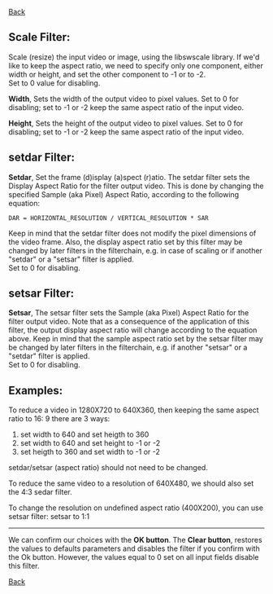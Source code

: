 [Back](../videomass2_use.md)

## Scale Filter:

Scale (resize) the input video or image, using the libswscale library. If we'd like to keep the aspect ratio, we need to specify 
only one component, either width or height, and set the other component to -1 or to -2.   
Set to 0 value for disabling.   

**Width**, Sets the width of the output video to pixel values. Set to 0 for disabling; set to -1 or -2 keep the same 
aspect ratio of the input video.   

**Height**, Sets the height of the output video to pixel values. Set to 0 for disabling; set to -1 or -2 keep the same 
aspect ratio of the input video. 

## setdar Filter:

**Setdar**, Set the frame (d)isplay (a)spect (r)atio. The setdar filter sets the Display Aspect Ratio for the filter 
output video. This is done by changing the specified Sample (aka Pixel) Aspect Ratio, according to the following equation: 
``` 
DAR = HORIZONTAL_RESOLUTION / VERTICAL_RESOLUTION * SAR
```  
Keep in mind that the setdar filter does not modify the pixel dimensions of the video frame. Also, the display aspect ratio 
set by this filter may be changed by later filters in the filterchain, e.g. in case of scaling or if another "setdar" or a 
"setsar" filter is applied.   
Set to 0 for disabling.   

## setsar Filter:

**Setsar**, The setsar filter sets the Sample (aka Pixel) Aspect Ratio for the filter output video. Note that as a 
consequence of the application of this filter, the output display aspect ratio will change according to the equation 
above. Keep in mind that the sample aspect ratio set by the setsar filter may be changed by later filters in the filterchain, 
e.g. if another "setsar" or a "setdar" filter is applied.   
Set to 0 for disabling.

## Examples:

To reduce a video in 1280X720 to 640X360, then keeping the same aspect ratio to 16: 9 there are 3 ways:

1) set width to 640 and set heigth to 360
2) set width to 640 and set height to -1 or -2
3) set heigth to 360 and set width to -1 or -2

setdar/setsar (aspect ratio) should not need to be changed.

To reduce the same video to a resolution of 640X480, we should also set the 4:3 sedar filter.

To change the resolution on undefined aspect ratio (400X200), you can use setsar filter:
setsar to 1:1

----------------------
We can confirm our choices with the **OK button**.
The **Clear button**, restores the values to defaults parameters and disables the filter if you confirm with the Ok button. 
However, the values equal to 0 set on all input fields disable this filter.

[Back](../videomass2_use.md)
